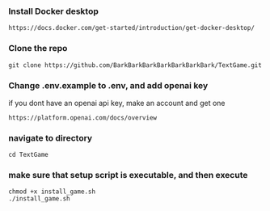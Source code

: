 
### Install Docker desktop
```
https://docs.docker.com/get-started/introduction/get-docker-desktop/
```


### Clone the repo

```
git clone https://github.com/BarkBarkBarkBarkBarkBarkBark/TextGame.git
```

### Change .env.example to .env, and add openai key

if you dont have an openai api key, make an account and get one
```
https://platform.openai.com/docs/overview
```

### navigate to directory

```
cd TextGame
```

### make sure that setup script is executable, and then execute

```
chmod +x install_game.sh
./install_game.sh
```
